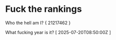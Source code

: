 # Fuck the rankings

Who the hell am I?
{ 21217462 }

What fucking year is it?
[ 2025-07-20T08:50:00Z ]
